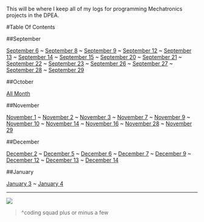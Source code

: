 This will be where I keep all of my logs for programming Mechatronics projects in the DPEA.

#Table Of Contents

##September

[September 6](https://github.com/woakley5/Mechatronics-Log/wiki/September-6,-2016)
~
[September 8](https://github.com/woakley5/Mechatronics-Log/wiki/September-8,-2016)
~
[September 9](https://github.com/woakley5/Mechatronics-Log/wiki/September-9,-2016)
~
[September 12](https://github.com/woakley5/Mechatronics-Log/wiki/September-12,-2016)
~
[September 13](https://github.com/woakley5/Mechatronics-Log/wiki/September-13,-2016)
~
[September 14](https://github.com/woakley5/Mechatronics-Log/wiki/September-14,-2016)
~
[September 15](https://github.com/woakley5/Mechatronics-Log/wiki/September-15,-2016)
~
[September 20](https://github.com/woakley5/Mechatronics-Log/wiki/September-20,-2016)
~
[September 21](https://github.com/woakley5/Mechatronics-Log/wiki/September-21,-2016)
~
[September 22](https://github.com/woakley5/Mechatronics-Log/wiki/September-22,-2016)
~
[September 23](https://github.com/woakley5/Mechatronics-Log/wiki/September-23,-2016)
~
[September 26](https://github.com/woakley5/Mechatronics-Log/wiki/September-26,-2016)
~
[September 27](https://github.com/woakley5/Mechatronics-Log/wiki/September-27,-2016)
~
[September 28](https://github.com/woakley5/Mechatronics-Log/wiki/September-28,-2016)
~
[September 29](https://github.com/woakley5/Mechatronics-Log/wiki/September-29,-2016)

##October

[All Month](https://github.com/woakley5/Mechatronics-Log/wiki/October-1--~-31,-2016)

##November

[November 1](https://github.com/woakley5/Mechatronics-Log/wiki/November-1,-2016)
~
[November 2](https://github.com/woakley5/Mechatronics-Log/wiki/November-2,-2016)
~
[November 3](https://github.com/woakley5/Mechatronics2017Log/wiki/November-3,-2016)
~
[November 7](https://github.com/woakley5/Mechatronics2017Log/wiki/November-7,-2016)
~
[November 9](https://github.com/woakley5/Mechatronics2017Log/wiki/November-9,-2016)
~
[November 10](https://github.com/woakley5/Mechatronics2017Log/wiki/November-10,-2016)
~
[November 14](https://github.com/woakley5/Mechatronics2017Log/wiki/November-14,-2016)
~
[November 16](https://github.com/woakley5/Mechatronics2017Log/wiki/November-16,-2016)
~
[November 28](https://github.com/woakley5/Mechatronics2017Log/wiki/November-28,-2016)
~
[November 29](https://github.com/woakley5/Mechatronics2017Log/wiki/November-29,-2016)

##December

[December 2](https://github.com/woakley5/Mechatronics2017Log/wiki/December-2,-2016)
~
[December 5](https://github.com/woakley5/Mechatronics2017Log/wiki/December-5,-2016)
~
[December 6](https://github.com/woakley5/Mechatronics2017Log/wiki/December-6,-2016)
~
[December 7](https://github.com/woakley5/Mechatronics2017Log/wiki/December-7,-2016)
~
[December 9](https://github.com/woakley5/Mechatronics2017Log/wiki/December-9,-2016)
~
[December 12](https://github.com/woakley5/Mechatronics2017Log/wiki/December-12,-2016)
~
[December 13](https://github.com/woakley5/Mechatronics2017Log/wiki/December-13,-2016)
~
[December 14](https://github.com/woakley5/Mechatronics2017Log/wiki/December-14,-2016)

##January

[January 3](https://github.com/woakley5/Mechatronics2017Log/wiki/January-3,-2017)
~
[January 4](https://github.com/woakley5/Mechatronics2017Log/wiki/January-4,-2017)

___

![](https://raw.githubusercontent.com/woakley5/Mechatronics2017Log/master/IMG_8199.JPG)

> ^coding squad plus or minus a few
